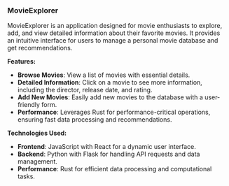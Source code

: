 ### MovieExplorer

MovieExplorer is an application designed for movie enthusiasts to explore, add, and view detailed information about their favorite movies. It provides an intuitive interface for users to manage a personal movie database and get recommendations.

**Features:**
- **Browse Movies**: View a list of movies with essential details.
- **Detailed Information**: Click on a movie to see more information, including the director, release date, and rating.
- **Add New Movies**: Easily add new movies to the database with a user-friendly form.
- **Performance**: Leverages Rust for performance-critical operations, ensuring fast data processing and recommendations.

**Technologies Used:**
- **Frontend**: JavaScript with React for a dynamic user interface.
- **Backend**: Python with Flask for handling API requests and data management.
- **Performance**: Rust for efficient data processing and computational tasks.
